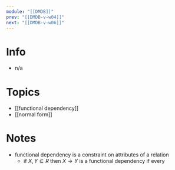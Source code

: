 ```yaml
---
module: "[[DMDB]]"
prev: "[[DMDB-v-w04]]"
next: "[[DMDB-v-w06]]"
---
```



# Info
- n/a

# Topics
- [[functional dependency]]
- [[normal form]]


# Notes
- functional dependency is a constraint on attributes of a relation
	- if $X, Y \subseteq R$ then $X \to Y$ is a functional dependency if every


